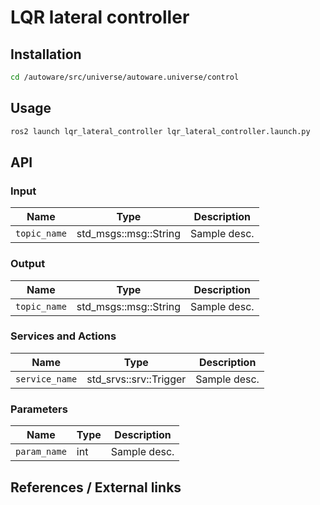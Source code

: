 # LQR lateral controller
<!-- Required -->
<!-- Package description -->

## Installation
<!-- Required -->
<!-- Things to consider:
    - How to build package? 
    - Are there any other 3rd party dependencies required? -->
```bash
cd /autoware/src/universe/autoware.universe/control

```
<!-- ```bash
rosdep install --from-paths src --ignore-src -y
colcon build --symlink-install --cmake-args -DCMAKE_BUILD_TYPE=Release -DCMAKE_EXPORT_COMPILE_COMMANDS=On --packages-up-to lqr_lateral_controller
``` -->

## Usage
<!-- Required -->
<!-- Things to consider:
    - Launching package. 
    - Exposed API (example service/action call. -->

```bash
ros2 launch lqr_lateral_controller lqr_lateral_controller.launch.py
```

## API
<!-- Required -->
<!-- Things to consider:
    - How do you use the package / API? -->

### Input

| Name         | Type                  | Description  |
| ------------ | --------------------- | ------------ |
| `topic_name` | std_msgs::msg::String | Sample desc. |

### Output

| Name         | Type                  | Description  |
| ------------ | --------------------- | ------------ |
| `topic_name` | std_msgs::msg::String | Sample desc. |

### Services and Actions

| Name           | Type                   | Description  |
| -------------- | ---------------------- | ------------ |
| `service_name` | std_srvs::srv::Trigger | Sample desc. |

### Parameters

| Name         | Type | Description  |
| ------------ | ---- | ------------ |
| `param_name` | int  | Sample desc. |


## References / External links
<!-- Optional -->
